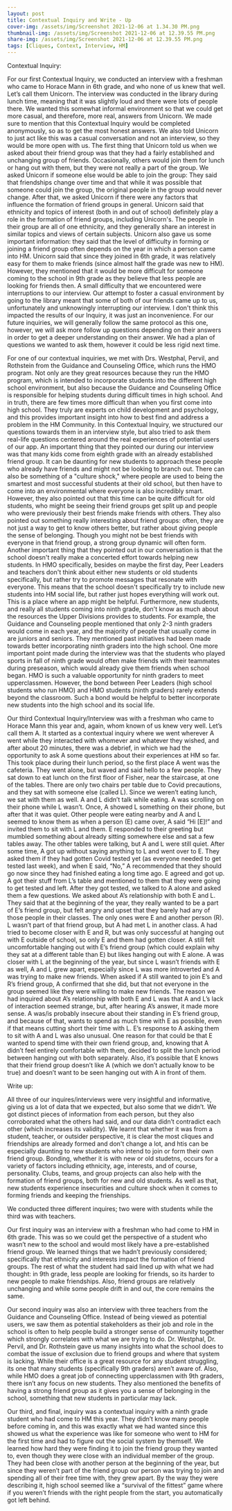 ```yaml
---
layout: post
title: Contextual Inquiry and Write - Up
cover-img: /assets/img/Screenshot 2021-12-06 at 1.34.30 PM.png
thumbnail-img: /assets/img/Screenshot 2021-12-06 at 12.39.55 PM.png
share-img: /assets/img/Screenshot 2021-12-06 at 12.39.55 PM.png
tags: [Cliques, Context, Interview, HM]
--- 
```


Contextual Inquiry:

For our first Contextual Inquiry, we conducted an interview with a freshman who came to Horace Mann in 6th grade, and who none of us knew that well. Let’s call them Unicorn. The interview was conducted in the library during lunch time, meaning that it was slightly loud and there were lots of people there. We wanted this somewhat informal environment so that we could get more casual, and therefore, more real, answers from Unicorn. We made sure to mention that this Contextual Inquiry would be completed anonymously, so as to get the most honest answers. We also told Unicorn to just act like this was a casual conversation and not an interview, so they would be more open with us. The first thing that Unicorn told us when we asked about their friend group was that they had a fairly established and unchanging group of friends. Occasionally, others would join them for lunch or hang out with them, but they were not really a part of the group. We asked Unicorn if someone else would be able to join the group: They said that friendships change over time and that while it was possible that someone could join the group, the original people in the group would never change. After that, we asked Unicorn if there were any factors that influence the formation of friend groups in general. Unicorn said that ethnicity and topics of interest (both in and out of school) definitely play a role in the formation of friend groups, including Unicorn's. The people in their group are all of one ethnicity, and they generally share an interest in similar topics and views of certain subjects. Unicorn also gave us some important information: they said that the level of difficulty in forming or joining a friend group often depends on the year in which a person came into HM. Unicorn said that since they joined in 6th grade, it was relatively easy for them to make friends (since almost half the grade was new to HM). However, they mentioned that it would be more difficult for someone coming to the school in 9th grade as they believe that less people are looking for friends then. A small difficulty that we encountered were interruptions to our interview. Our attempt to foster a casual environment by going to the library meant that some of both of our friends came up to us, unfortunately and unknowingly interrupting our interview. I don't think this impacted the results of our Inquiry, it was just an inconvenience. For our future inquiries, we will generally follow the same protocol as this one, however, we will ask more follow up questions depending on their answers in order to get a deeper understanding on their answer. We had a plan of questions we wanted to ask them, however it could be less rigid next time.

For one of our contextual inquiries, we met with Drs. Westphal, Pervil, and Rothstein from the Guidance and Counseling Office, which runs the HMO program. Not only are they great resources because they run the HMO program, which is intended to incorporate students into the different high school environment, but also because the Guidance and Counseling Office is responsible for helping students during difficult times in high school. And in truth, there are few times more difficult than when you first come into high school. They truly are experts on child development and psychology, and this provides important insight into how to best find and address a problem in the HM Community. In this Contextual Inquiry, we structured our questions towards them in an interview style, but also tried to ask them real-life questions centered around the real experiences of potential users of our app. An important thing that they pointed our during our interview was that many kids come from eighth grade with an already established friend group. It can be daunting for new students to approach these people who already have friends and might not be looking to branch out. There can also be something of a "culture shock," where people are used to being the smartest and most successful students at their old school, but then have to come into an environmental where everyone is also incredibly smart. However, they also pointed out that this time can be quite difficult for old students, who might be seeing their friend groups get split up and people who were previously their best friends make friends with others. They also pointed out something really interesting about friend groups: often, they are not just a way to get to know others better, but rather about giving people the sense of belonging. Though you might not be best friends with everyone in that friend group, a strong group dynamic will often form. Another important thing that they pointed out in our conversation is that the school doesn't really make a concerted effort towards helping new students. In HMO specifically, besides on maybe the first day, Peer Leaders and teachers don't think about either new students or old students specifically, but rather try to promote messages that resonate with everyone. This means that the school doesn't specifically try to include new students into HM social life, but rather just hopes everything will work out. This is a place where an app might be helpful. Furthermore, new students, and really all students coming into ninth grade, don't know as much about the resources the Upper Divisions provides to students. For example, the Guidance and Counseling people mentioned that only 2-3 ninth graders would come in each year, and the majority of people that usually come in are juniors and seniors. They mentioned past initiatives had been made towards better incorporating ninth graders into the high school. One more important point made during the interview was that the students who played sports in fall of ninth grade would often make friends with their teammates during preseason, which would already give them friends when school began. HMO is such a valuable opportunity for ninth graders to meet upperclassmen. However, the bond between Peer Leaders (high school students who run HMO) and HMO students (ninth graders) rarely extends beyond the classroom. Such a bond would be helpful to better incorporate new students into the high school and its social life. 

Our third Contextual Inquiry/Interview was with a freshman who came to Horace Mann this year and, again, whom known of us knew very well. Let’s call them A. It started as a contextual inquiry where we went wherever A went while they interacted with whomever and whatever they wished, and after about 20 minutes, there was a debrief, in which we had the opportunity to ask A some questions about their experiences at HM so far. This took place during their lunch period, so the first place A went was the cafeteria. They went alone, but waved and said hello to a few people. They sat down to eat lunch on the first floor of Fisher, near the staircase, at one of the tables. There are only two chairs per table due to Covid precautions, and they sat with someone else (called L). Since we weren’t eating lunch, we sat with them as well. A and L didn’t talk while eating. A was scrolling on their phone while L wasn’t. Once, A showed L something on their phone, but after that it was quiet. Other people were eating nearby and A and L seemed to know them as when a person (E) came over, A said “Hi [E]!” and invited them to sit with L and them. E responded to their greeting but mumbled something about already sitting somewhere else and sat a few tables away. The other tables were talking, but A and L were still quiet. After some time, A got up without saying anything to L and went over to E. They asked them if they had gotten Covid tested yet (as everyone needed to get tested last week), and when E said, “No,” A recommended that they should go now since they had finished eating a long time ago. E agreed and got up. A got their stuff from L’s table and mentioned to them that they were going to get tested and left. After they got tested, we talked to A alone and asked them a few questions. We asked about A’s relationship with both E and L. They said that at the beginning of the year, they really wanted to be a part of E’s friend group, but felt angry and upset that they barely had any of those people in their classes. The only ones were E and another person (R). L wasn’t part of that friend group, but A had met L in another class. A had tried to become closer with E and R, but was only successful at hanging out with E outside of school, so only E and them had gotten closer. A still felt uncomfortable hanging out with E’s friend group (which could explain why they sat at a different table than E) but likes hanging out with E alone. A was closer with L at the beginning of the year, but since L wasn’t friends with E as well, A and L grew apart, especially since L was more introverted and A was trying to make new friends. When asked if A still wanted to join E’s and R’s friend group, A confirmed that she did, but that not everyone in the group seemed like they were willing to make new friends. The reason we had inquired about A’s relationship with both E and L was that A and L’s lack of interaction seemed strange, but, after hearing A’s answer, it made more sense. A was/is probably insecure about their standing in E’s friend group, and because of that, wants to spend as much time with E as possible, even if that means cutting short their time with L. E’s response to A asking them to sit with A and L was also unusual. One reason for that could be that E wanted to spend time with their own friend group, and, knowing that A didn’t feel entirely comfortable with them, decided to split the lunch period between hanging out with both separately. Also, it’s possible that E knows that their friend group doesn’t like A (which we don’t actually know to be true) and doesn’t want to be seen hanging out with A in front of them.

Write up: 

All three of our inquires/interviews were very insightful and informative, giving us a lot of data that we expected, but also some that we didn’t. We got distinct pieces of information from each person, but they also corroborated what the others had said, and our data didn’t contradict each other (which increases its validity). We learnt that whether it was from a student, teacher, or outsider perspective, it is clear the most cliques and friendships are already formed and don't change a lot, and htis can be especially daunting to new students who intend to join or form their own friend group. Bonding, whether it is with new or old studetns, occurs for a variety of factors including ethnicity, age, interests, and of course, personality. Clubs, teams, and group projects can also help with the formation of friend groups, both for new and old students. As well as that, new students experience insecurities and culture shock when it comes to forming friends and keeping the frienships. 

We conducted three different inquires; two were with students while the third was with teachers. 

Our first inquiry was an interview with a freshman who had come to HM in 6th grade. This was so we could get the perspective of a student who wasn’t new to the school and would most likely have a pre-established friend group. We learned things that we hadn’t previously considered; specifically that ethnicity and interests impact the formation of friend groups. The rest of what the student had said lined up with what we had thought: in 9th grade, less people are looking for friends, so its harder to new people to make friendships. Also, friend groups are relatively unchanging and while some people drift in and out, the core remains the same.

Our second inquiry was also an interview with three teachers from the Guidance and Counseling Office. Instead of being viewed as potential users, we saw them as potential stakeholders as their job and role in the school is often to help people build a stronger sense of community together which strongly correlates with what we are trying to do. Dr. Westphal, Dr. Pervil, and Dr. Rothstein gave us many insights into what the school does to combat the issue of exclusion due to friend groups and where that system is lacking. While their office is a great resource for any student struggling, its one that many students (specifically 9th graders) aren’t aware of. Also, while HMO does a great job of connecting upperclassmen with 9th graders, there isn’t any focus on new students. They also mentioned the benefits of having a strong friend group as it gives you a sense of belonging in the school, something that new students in particular may lack. 

Our third, and final, inquiry was a contextual inquiry with a ninth grade student who had come to HM this year. They didn’t know many people before coming in, and this was exactly what we had wanted since this showed us what the experience was like for someone who went to HM for the first time and had to figure out the social system by themself. We learned how hard they were finding it to join the friend group they wanted to, even though they were close with an individual member of the group. They had been close with another person at the beginning of the year, but since they weren’t part of the friend group our person was trying to join and spending all of their free time with, they grew apart. By the way they were describing it, high school seemed like a “survival of the fittest” game where if you weren’t friends with the right people from the start, you automatically got left behind.
